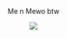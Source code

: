 <p align="center">
Me n Mewo btw
</p>
<p align="center">
  
<p align="center">
  <img src="https://github.com/user-attachments/assets/860bec0b-36dc-4858-af0f-d61f6550fd55"/>
</p>
